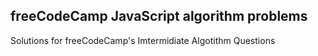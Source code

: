 ## freeCodeCamp JavaScript algorithm problems
Solutions for freeCodeCamp's Imtermidiate Algotithm Questions

